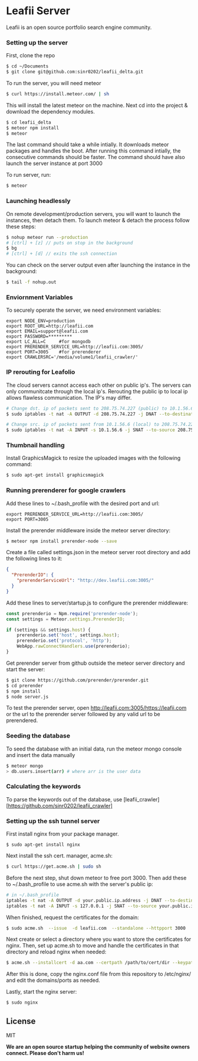 # Leafii Server

Leafii is an open source portfolio search engine community.

### Setting up the server

First, clone the repo

```sh
$ cd ~/Documents
$ git clone git@github.com:sinr0202/leafii_delta.git
```
To run the server, you will need meteor

```sh
$ curl https://install.meteor.com/ | sh
```

This will install the latest meteor on the machine. Next cd into the project & download the dependency modules.

```sh
$ cd leafii_delta
$ meteor npm install
$ meteor
```

The last command should take a while intially. It downloads meteor packages and handles the boot. After running this command intially, the consecutive commands should be faster. The command should have also launch the server instance at port 3000

To run server, run:

```sh
$ meteor
```

### Launching headlessly

On remote development/production servers, you will want to launch the instances, then detach them. To launch meteor & detach the process follow these steps:

```sh
$ nohup meteor run --production
# [ctrl] + [z] // puts on stop in the background
$ bg
# [ctrl] + [d] // exits the ssh connection
```

You can check on the server output even after launching the instance in the background:

```sh
$ tail -f nohup.out
```

### Enviornment Variables

To securely operate the server, we need environment variables:
```
export NODE_ENV=production
export ROOT_URL=http://leafii.com
export EMAIL=support@leafii.com
export PASSWORD=*********
export LC_ALL=C     #for mongodb
export PRERENDER_SERVICE_URL=http://leafii.com:3005/
export PORT=3005    #for prerenderer
export CRAWLERSRC='/media/volume1/leafii_crawler/'
```

### IP rerouting for Leafolio

The cloud servers cannot access each other on public ip's. The servers can only communitcate through the local ip's. Rerouting the public ip to local ip allows flawless communication. The IP's may differ.

```sh
# Change dst. ip of packets sent to 208.75.74.227 (public) to 10.1.56.6 (local)
$ sudo iptables -t nat -A OUTPUT -d 208.75.74.227 -j DNAT --to-destination 10.1.56.6

# Change src. ip of packets sent from 10.1.56.6 (local) to 208.75.74.227 (public)
$ sudo iptables -t nat -A INPUT -s 10.1.56.6 -j SNAT --to-source 208.75.74.227
```

### Thumbnail handling

Install GraphicsMagick to resize the uploaded images with the following command:

```sh
$ sudo apt-get install graphicsmagick
```

### Running prerenderer for google crawlers

Add these lines to ~/.bash_profile with the desired port and url:

```
export PRERENDER_SERVICE_URL=http://leafii.com:3005/
export PORT=3005
```

Install the prerender middleware inside the meteor server directory:

```sh
$ meteor npm install prerender-node --save
```

Create a file called settings.json in the meteor server root directory and add the following lines to it:

```json
{
  "PrerenderIO": {
    "prerenderServiceUrl": "http://dev.leafii.com:3005/"
  }
}
```

Add these lines to server/startup.js to configure the prerender middleware:

```js
const prerenderio = Npm.require('prerender-node');
const settings = Meteor.settings.PrerenderIO;

if (settings && settings.host) {
    prerenderio.set('host', settings.host);
    prerenderio.set('protocol', 'http');
    WebApp.rawConnectHandlers.use(prerenderio);
}
```

Get prerender server from github outside the meteor server directory and start the server:

```sh
$ git clone https://github.com/prerender/prerender.git
$ cd prerender
$ npm install
$ node server.js
```

To test the prerender server, open http://leafii.com:3005/https://leafii.com or the url to the prerender server followed by any valid url to be prerendered.


### Seeding the database

To seed the database with an initial data, run the meteor mongo console and insert the data manually

```sh
$ meteor mongo
> db.users.insert(arr) # where arr is the user data
```

### Calculating the keywords

To parse the keywords out of the database, use [leafii_crawler][https://github.com/sinr0202/leafii_crawler]

### Setting up the ssh tunnel server

First install nginx from your package manager.

```
$ sudo apt-get install nginx
```

Next install the ssh cert. manager, acme.sh:

```sh
$ curl https://get.acme.sh | sudo sh
```

Before the next step, shut down meteor to free port 3000. Then add these to ~/.bash_profile to use acme.sh with the server's public ip:

```sh
# in ~/.bash_profile
iptables -t nat -A OUTPUT -d your.public.ip.address -j DNAT --to-destination 127.0.0.1
iptables -t nat -A INPUT -s 127.0.0.1 -j SNAT --to-source your.public.ip.address
```

When finished, request the certificates for the domain:

```sh
$ sudo acme.sh  --issue  -d leafii.com  --standalone --httpport 3000
```

Next create or select a directory where you want to store the certificates for nginx. Then, set up acme.sh to move and handle the certificates in that directory and reload nginx when needed:

```sh
$ acme.sh --installcert -d aa.com --certpath /path/to/cert/dir --keypath /path/to/cert/dir --capath /path/to/cert/dir --fullchainpath /path/to/cert/dir --reloadcmd  "sudo nginx -s reload"
```

After this is done, copy the nginx.conf file from this repository to /etc/nginx/ and edit the domains/ports as needed.

Lastly, start the nginx server:

```sh
$ sudo nginx
```

License
----
MIT

**We are an open source startup helping the community of website owners connect. Please don't harm us!**
